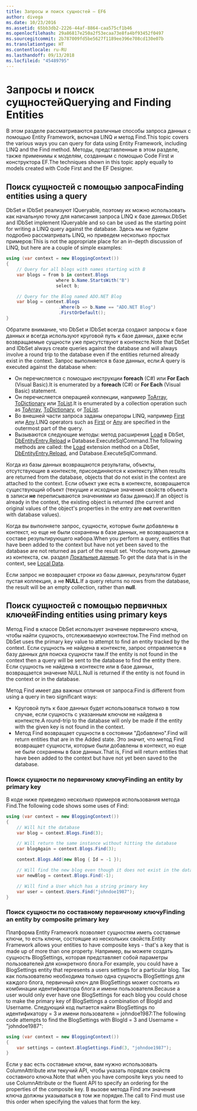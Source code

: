 ```yaml
---
title: Запросы и поиск сущностей — EF6
author: divega
ms.date: 10/23/2016
ms.assetid: 65bb3db2-2226-44af-8864-caa575cf1b46
ms.openlocfilehash: 29a86817e250a2f53ecaa73e8fa4bf93452f0497
ms.sourcegitcommit: 2b787009fd5be5627f1189ee396e708cd130e07b
ms.translationtype: HT
ms.contentlocale: ru-RU
ms.lasthandoff: 09/13/2018
ms.locfileid: "45489795"
---
```

# <a name="querying-and-finding-entities"></a><span data-ttu-id="bd77d-102">Запросы и поиск сущностей</span><span class="sxs-lookup"><span data-stu-id="bd77d-102">Querying and Finding Entities</span></span>
<span data-ttu-id="bd77d-103">В этом разделе рассматриваются различные способы запроса данных с помощью Entity Framework, включая LINQ и метод Find.</span><span class="sxs-lookup"><span data-stu-id="bd77d-103">This topic covers the various ways you can query for data using Entity Framework, including LINQ and the Find method.</span></span> <span data-ttu-id="bd77d-104">Методы, представленные в этом разделе, также применимы к моделям, созданным с помощью Code First и конструктора EF.</span><span class="sxs-lookup"><span data-stu-id="bd77d-104">The techniques shown in this topic apply equally to models created with Code First and the EF Designer.</span></span>  

## <a name="finding-entities-using-a-query"></a><span data-ttu-id="bd77d-105">Поиск сущностей с помощью запроса</span><span class="sxs-lookup"><span data-stu-id="bd77d-105">Finding entities using a query</span></span>  

<span data-ttu-id="bd77d-106">DbSet и IDbSet реализуют IQueryable, поэтому их можно использовать как начальную точку для написания запроса LINQ к базе данных.</span><span class="sxs-lookup"><span data-stu-id="bd77d-106">DbSet and IDbSet implement IQueryable and so can be used as the starting point for writing a LINQ query against the database.</span></span> <span data-ttu-id="bd77d-107">Здесь мы не будем подробно рассматривать LINQ, но приведем несколько простых примеров:</span><span class="sxs-lookup"><span data-stu-id="bd77d-107">This is not the appropriate place for an in-depth discussion of LINQ, but here are a couple of simple examples:</span></span>  

``` csharp
using (var context = new BloggingContext())
{
    // Query for all blogs with names starting with B
    var blogs = from b in context.Blogs
                   where b.Name.StartsWith("B")
                   select b;

    // Query for the Blog named ADO.NET Blog
    var blog = context.Blogs
                    .Where(b => b.Name == "ADO.NET Blog")
                    .FirstOrDefault();
}
```  

<span data-ttu-id="bd77d-108">Обратите внимание, что DbSet и IDbSet всегда создают запросы к базе данных и всегда используют круговой путь к базе данных, даже если возвращаемые сущности уже присутствуют в контексте.</span><span class="sxs-lookup"><span data-stu-id="bd77d-108">Note that DbSet and IDbSet always create queries against the database and will always involve a round trip to the database even if the entities returned already exist in the context.</span></span> <span data-ttu-id="bd77d-109">Запрос выполняется в базе данных, если:</span><span class="sxs-lookup"><span data-stu-id="bd77d-109">A query is executed against the database when:</span></span>  

- <span data-ttu-id="bd77d-110">Он перечисляется с помощью инструкции **foreach** (C#) или **For Each** (Visual Basic).</span><span class="sxs-lookup"><span data-stu-id="bd77d-110">It is enumerated by a **foreach** (C#) or **For Each** (Visual Basic) statement.</span></span>  
- <span data-ttu-id="bd77d-111">Он перечисляется операцией коллекции, например [ToArray](https://msdn.microsoft.com/library/bb298736), [ToDictionary](https://msdn.microsoft.com/library/system.linq.enumerable.todictionary) или [ToList](https://msdn.microsoft.com/library/bb342261).</span><span class="sxs-lookup"><span data-stu-id="bd77d-111">It is enumerated by a collection operation such as [ToArray](https://msdn.microsoft.com/library/bb298736), [ToDictionary](https://msdn.microsoft.com/library/system.linq.enumerable.todictionary), or [ToList](https://msdn.microsoft.com/library/bb342261).</span></span>  
- <span data-ttu-id="bd77d-112">Во внешней части запроса заданы операторы LINQ, например [First](https://msdn.microsoft.com/library/bb291976) или [Any](https://msdn.microsoft.com/library/bb337697).</span><span class="sxs-lookup"><span data-stu-id="bd77d-112">LINQ operators such as [First](https://msdn.microsoft.com/library/bb291976) or [Any](https://msdn.microsoft.com/library/bb337697) are specified in the outermost part of the query.</span></span>  
- <span data-ttu-id="bd77d-113">Вызываются следующие методы: метод расширения [Load](https://msdn.microsoft.com/library/system.data.entity.dbextensions.load) в DbSet, [DbEntityEntry.Reload](https://msdn.microsoft.com/library/system.data.entity.infrastructure.dbentityentry.reload.aspx) и Database.ExecuteSqlCommand.</span><span class="sxs-lookup"><span data-stu-id="bd77d-113">The following methods are called: the [Load](https://msdn.microsoft.com/library/system.data.entity.dbextensions.load) extension method on a DbSet, [DbEntityEntry.Reload](https://msdn.microsoft.com/library/system.data.entity.infrastructure.dbentityentry.reload.aspx), and Database.ExecuteSqlCommand.</span></span>  

<span data-ttu-id="bd77d-114">Когда из базы данных возвращаются результаты, объекты, отсутствующие в контексте, присоединяются к контексту.</span><span class="sxs-lookup"><span data-stu-id="bd77d-114">When results are returned from the database, objects that do not exist in the context are attached to the context.</span></span> <span data-ttu-id="bd77d-115">Если объект уже есть в контексте, возвращается существующий объект (текущие и исходные значения свойств объекта в записи **не** переписываются значениями из базы данных).</span><span class="sxs-lookup"><span data-stu-id="bd77d-115">If an object is already in the context, the existing object is returned (the current and original values of the object's properties in the entry are **not** overwritten with database values).</span></span>  

<span data-ttu-id="bd77d-116">Когда вы выполняете запрос, сущности, которые были добавлены в контекст, но еще не были сохранены в базе данных, не возвращаются в составе результирующего набора.</span><span class="sxs-lookup"><span data-stu-id="bd77d-116">When you perform a query, entities that have been added to the context but have not yet been saved to the database are not returned as part of the result set.</span></span> <span data-ttu-id="bd77d-117">Чтобы получить данные из контекста, см. раздел [Локальные данные](~/ef6/querying/local-data.md).</span><span class="sxs-lookup"><span data-stu-id="bd77d-117">To get the data that is in the context, see [Local Data](~/ef6/querying/local-data.md).</span></span>  

<span data-ttu-id="bd77d-118">Если запрос не возвращает строки из базы данных, результатом будет пустая коллекция, а не **NULL**.</span><span class="sxs-lookup"><span data-stu-id="bd77d-118">If a query returns no rows from the database, the result will be an empty collection, rather than **null**.</span></span>  

## <a name="finding-entities-using-primary-keys"></a><span data-ttu-id="bd77d-119">Поиск сущностей с помощью первичных ключей</span><span class="sxs-lookup"><span data-stu-id="bd77d-119">Finding entities using primary keys</span></span>  

<span data-ttu-id="bd77d-120">Метод Find в классе DbSet использует значение первичного ключа, чтобы найти сущность, отслеживаемую контекстом.</span><span class="sxs-lookup"><span data-stu-id="bd77d-120">The Find method on DbSet uses the primary key value to attempt to find an entity tracked by the context.</span></span> <span data-ttu-id="bd77d-121">Если сущность не найдена в контексте, запрос отправляется в базу данных для поиска сущности там.</span><span class="sxs-lookup"><span data-stu-id="bd77d-121">If the entity is not found in the context then a query will be sent to the database to find the entity there.</span></span> <span data-ttu-id="bd77d-122">Если сущность не найдена в контексте или в базе данных, возвращается значение NULL.</span><span class="sxs-lookup"><span data-stu-id="bd77d-122">Null is returned if the entity is not found in the context or in the database.</span></span>  

<span data-ttu-id="bd77d-123">Метод Find имеет два важных отличия от запроса:</span><span class="sxs-lookup"><span data-stu-id="bd77d-123">Find is different from using a query in two significant ways:</span></span>  

- <span data-ttu-id="bd77d-124">Круговой путь к базе данных будет использоваться только в том случае, если сущность с указанным ключом не найдена в контексте.</span><span class="sxs-lookup"><span data-stu-id="bd77d-124">A round-trip to the database will only be made if the entity with the given key is not found in the context.</span></span>  
- <span data-ttu-id="bd77d-125">Метод Find возвращает сущности в состоянии "Добавлено".</span><span class="sxs-lookup"><span data-stu-id="bd77d-125">Find will return entities that are in the Added state.</span></span> <span data-ttu-id="bd77d-126">Это значит, что метод Find возвращает сущности, которые были добавлены в контекст, но еще не были сохранены в базе данных.</span><span class="sxs-lookup"><span data-stu-id="bd77d-126">That is, Find will return entities that have been added to the context but have not yet been saved to the database.</span></span>  
### <a name="finding-an-entity-by-primary-key"></a><span data-ttu-id="bd77d-127">Поиск сущности по первичному ключу</span><span class="sxs-lookup"><span data-stu-id="bd77d-127">Finding an entity by primary key</span></span>  

<span data-ttu-id="bd77d-128">В коде ниже приведено несколько примеров использования метода Find.</span><span class="sxs-lookup"><span data-stu-id="bd77d-128">The following code shows some uses of Find:</span></span>  

``` csharp
using (var context = new BloggingContext())
{
    // Will hit the database
    var blog = context.Blogs.Find(3);

    // Will return the same instance without hitting the database
    var blogAgain = context.Blogs.Find(3);

    context.Blogs.Add(new Blog { Id = -1 });

    // Will find the new blog even though it does not exist in the database
    var newBlog = context.Blogs.Find(-1);

    // Will find a User which has a string primary key
    var user = context.Users.Find("johndoe1987");
}
```  

### <a name="finding-an-entity-by-composite-primary-key"></a><span data-ttu-id="bd77d-129">Поиск сущности по составному первичному ключу</span><span class="sxs-lookup"><span data-stu-id="bd77d-129">Finding an entity by composite primary key</span></span>  

<span data-ttu-id="bd77d-130">Платформа Entity Framework позволяет сущностям иметь составные ключи, то есть ключи, состоящие из нескольких свойств.</span><span class="sxs-lookup"><span data-stu-id="bd77d-130">Entity Framework allows your entities to have composite keys - that's a key that is made up of more than one property.</span></span> <span data-ttu-id="bd77d-131">Например, вы можете создать сущность BlogSettings, которая представляет собой параметры пользователей для конкретного блога.</span><span class="sxs-lookup"><span data-stu-id="bd77d-131">For example, you could have a BlogSettings entity that represents a users settings for a particular blog.</span></span> <span data-ttu-id="bd77d-132">Так как пользователю необходима только одна сущность BlogSettings для каждого блога, первичный ключ для BlogSettings может состоять из комбинации идентификатора блога и имени пользователя.</span><span class="sxs-lookup"><span data-stu-id="bd77d-132">Because a user would only ever have one BlogSettings for each blog you could chose to make the primary key of BlogSettings a combination of BlogId and Username.</span></span> <span data-ttu-id="bd77d-133">Следующий код пытается найти BlogSettings по идентификатору = 3 и имени пользователя = johndoe1987:</span><span class="sxs-lookup"><span data-stu-id="bd77d-133">The following code attempts to find the BlogSettings with BlogId = 3 and Username = "johndoe1987":</span></span>  

``` csharp  
using (var context = new BloggingContext())
{
    var settings = context.BlogSettings.Find(3, "johndoe1987");
}
```  

<span data-ttu-id="bd77d-134">Если у вас есть составные ключи, вам нужно использовать ColumnAttribute или текучий API, чтобы указать порядок свойств составного ключа.</span><span class="sxs-lookup"><span data-stu-id="bd77d-134">Note that when you have composite keys you need to use ColumnAttribute or the fluent API to specify an ordering for the properties of the composite key.</span></span> <span data-ttu-id="bd77d-135">В вызове метода Find эти значения ключа должны указываться в том же порядке.</span><span class="sxs-lookup"><span data-stu-id="bd77d-135">The call to Find must use this order when specifying the values that form the key.</span></span>  
